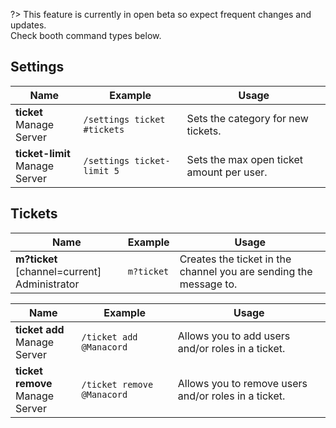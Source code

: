 ?> This feature is currently in open beta so expect frequent changes and updates.<br>Check booth command types below.

## Settings
<!-- tabs:start -->

<!-- tab:Slash Commands -->
Name              | Example           | Usage                                                                         
 ---------------- | ----------------- | ----------------------------------------------------------------------------- 
**ticket** <br><span class="user-permissions">Manage Server</span> | `/settings ticket #tickets` | Sets the category for new tickets.
**ticket-limit** <br><span class="user-permissions">Manage Server</span> | `/settings ticket-limit 5` | Sets the max open ticket amount per user.
<!-- tabs:end -->


## Tickets
<!-- tabs:start -->

<!-- tab:Prefix Commands -->
Name              | Example           | Usage                                                                         
 ---------------- | ----------------- | ----------------------------------------------------------------------------- 
**m?ticket** [channel=current]<br><span class="user-permissions">Administrator</span> | `m?ticket` | Creates the ticket in the channel you are sending the message to.

<!-- tab:Slash Commands -->
Name              | Example           | Usage                                                                         
 ---------------- | ----------------- | ----------------------------------------------------------------------------- 
**ticket add** <br><span class="user-permissions">Manage Server</span> | `/ticket add @Manacord` | Allows you to add users and/or roles in a ticket.
**ticket remove** <br><span class="user-permissions">Manage Server</span> | `/ticket remove @Manacord` | Allows you to remove users and/or roles in a ticket.
<!-- tabs:end -->
